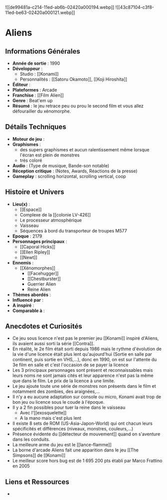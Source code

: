 
![[de99481a-c214-11ed-ab6b-02420a000194.webp]] ![[43c87104-c3f8-11ed-be63-02420a000121.webp]]
# Aliens

## Informations Générales

- **Année de sortie** : 1990
- **Développeur** : 
	- Studio : [[Konami]]
	- Personnalités : [[Satoru Okamoto]], [[Koji Hiroshita]]
- **Éditeur** : 
- **Plateformes** : Arcade
- **Franchise** : [[Film Alien]]
- **Genre** : Beat'em up
- **Résumé** : le jeu retrace peu ou prou le second film et vous allez défourailler du xénomorphe.

## Détails Techniques
- **Moteur de jeu** : 
- **Graphismes** : 
	- des supers graphismes et aucun ralentissement même lorsque l'écran est plein de monstres
	- très coloré 
- **Audio** : (Type de musique, Bande-son notable)
- **Réception critique** : (Notes, Awards, Réactions de la presse)
- **Gameplay** : scrolling horizontal, scrolling vertical, coop

## Histoire et Univers
- **Lieu(x)** :
	- [[Espace]]
	- Complexe de la [[colonie LV-426]]
	- Le processeur atmosphérique
	- Vaisseau
	- Séquences à bord du transporteur de troupes M577
- **Epoque** : 2179
- **Personnages principaux** : 
	- [[Caporal Hicks]]
	- [[Ellen Ripley]]
	- [[Newt]]
- **Ennemis** : 
	- [[Xénomorphes]]
		- [[Facehugger]]
		- [[Chestburster]]
		- Guerrier Alien
		- Reine Alien
- **Thèmes abordés** : 
- **Influencé par** :
- **A inspiré** : 
- **Comparable à** :
## Anecdotes et Curiosités
- Ce jeu sous licence n'est pas le premier jeu [[Konami]] inspiré d'Aliens, ils avaient aussi sorti la série [[Contra]]. 
- En réalité, le 2e film était sorti depuis 1986 mais le rythme d'évolution de la vie d'une licence était plus lent qu'aujourd'hui (Sortie en salle par continent, puis sortie en VHS,...), donc en 1990, on est sur l'attente du 3e film en salle et c'est l'occasion de se payer la licence
- Les 3 principaux personnages sont présent et reconnaissables mais leurs noms ne sont jamais cités et leur apparence n'est pas la même que dans le film. Le prix de la licence à une limite.
- Le jeu ajoute toute une série de monstres non présents dans le film et notamment des zombies, des araignées,...
- Il n'y a eu aucune adaptation sur console ou micro, Konami avait trop de bon jeu ou licence sous le coude à l'époque.
- Il y a 2 fin possibles pour tuer la reine dans le vaisseau
	- Avec l'[[exosquelette]]
	- A la mano mais c'est plus lent
- Il existe 8 sets de ROM (US-Asia-Japon-World) qui ont chacun leurs spécificités et différences (niveaux, monstres, couleurs,...)
- Présence évidente du [[détecteur de mouvement]] quand on s'aventure dans les conduits.
- La meilleure arme du jeu est le [[lance-flamme]]
- La borne d'arcade Aliens fait une apparition dans le jeu [[The Simpsons]] de [[Konami]]
- Le meilleur score hors bug est de 1 695 200 pts établi par Marco Frattino en 2005
## Liens et Ressources
- 